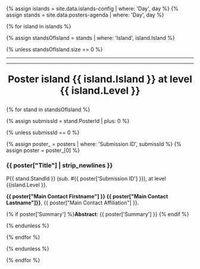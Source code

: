 {% assign islands = site.data.islands-config | where: 'Day', day %}
{% assign stands  = site.data.posters-agenda | where: 'Day', day %}

{% for island in islands %}

{% assign standsOfIsland = stands | where: 'Island', island.Island %}

{% unless standsOfIsland.size == 0 %}

<hr>
<hr>
<p align="center" style="font-weight: bold; font-size: 1.875em">Poster island {{ island.Island }} at level {{ island.Level  }}</p>

{% for stand in standsOfIsland %}

{% assign submissId = stand.PosterId | plus: 0 %}

{% unless submissId == 0 %}

{% assign poster_ = posters | where: 'Submission ID', submissId %}
{% assign poster  = poster_[0] %}

### {{ poster["Title"] | strip_newlines }}

P{{ stand.StandId }} (sub. \#{{ poster['Submission ID'] }}), at level {{island.Level }}.

**{{ poster["Main Contact Firstname"] }} {{ poster["Main Contact Lastname"]}}**, {{ poster["Main Contact Affiliation"] }}.

{% if poster['Summary'] %}**Abstract**: {{ poster['Summary'] }} {% endif %}

{% endunless %}

{% endfor %}

{% endunless %}

{% endfor %}
